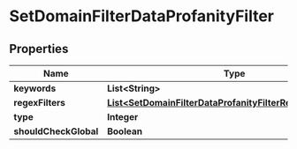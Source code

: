 

# SetDomainFilterDataProfanityFilter


## Properties

| Name | Type | Description | Notes |
|------------ | ------------- | ------------- | -------------|
|**keywords** | **List&lt;String&gt;** |  |  [optional] |
|**regexFilters** | [**List&lt;SetDomainFilterDataProfanityFilterRegexFiltersInner&gt;**](SetDomainFilterDataProfanityFilterRegexFiltersInner.md) |  |  [optional] |
|**type** | **Integer** |  |  [optional] |
|**shouldCheckGlobal** | **Boolean** |  |  [optional] |



